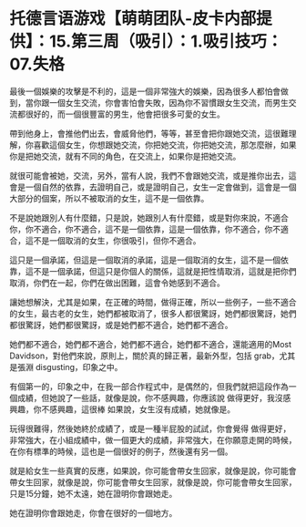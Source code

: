 # 托德言语游戏【萌萌团队-皮卡内部提供】：15.第三周（吸引）：1.吸引技巧：07.失格

最後一個娛樂的攻擊是不利的，這是一個非常強大的娛樂，因為很多人都怕會做到，當你跟一個女生交流，你會害怕會失敗，因為你不習慣跟女生交流，而男生交流都很好的，而一個很豐富的男生，他會把很多可愛的女生。

帶到他身上，會推他們出去，會威脅他們，等等，甚至會把你跟她交流，這很難理解，你喜歡這個女生，你想跟她交流，你把她交流，你把她交流，那怎麼辦，如果你是把她交流，就有不同的角色，在交流上，如果你是把她交流。

就很可能會被她，交流，另外，當有人說，我們不會跟她交流，或是推你出去，這會是一個自然的依靠，去證明自己，或是證明自己，女生一定會做到，這會是一個大部分的個案，所以不被取消的女生，這不是一個依靠。

不是說她跟別人有什麼錯，只是說，她跟別人有什麼錯，或是對你來說，不適合你，你不適合，你不適合，這不是一個依靠，這是一個依靠，你不適合，你不適合，這不是一個取消的女生，你很吸引，但你不適合。

這只是一個承諾，但這是一個取消的承諾，這是一個取消的女生，這不是一個依靠，這不是一個承諾，但這只是你個人的關係，這就是把性情取消，這就是把你們取消，你們在一起，你們在做出困難，這會令她感到不適合。

讓她想解決，尤其是如果，在正確的時間，做得正確，所以一些例子，一些不適合的女生，最古老的女生，她們都被取消了，很多人都很驚訝，她們都很驚訝，她們都很驚訝，她們都很驚訝，或是她們都不適合，她們都不適合。

她們都不適合，她們都不適合，她們都不適合，她們都不適合，還能適用的Most Davidson，對他們來說，原則上，關於真的歸正著，最新外型，包括 grab，尤其是張淵 disgusting，印象之中。

有個第一的，印象之中，在我一部合作程式中，是偶然的，但我們就把這段作為一個成績，但她說了一些話，就像是說，你不感興趣，你應該說 做得更好，我沒感興趣，你不感興趣，這很棒 如果說，女生沒有成績，她就像是。

玩得很難得，然後她終於成績了，或是一種半屁股的試試，你會覺得 做得更好，非常強大，在小組成績中，做一個更大的成績，非常強大，在你願意走開的時候，在你有標準的時候，這也是一個很好的例子，然後還有另一個。

就是給女生一些真實的反應，如果說，你可能會帶女生回家，就像是說，你可能會帶女生回家，就像是說，你可能會帶女生回家，就像是說，你可能會帶女生回家，只是15分鐘，她不太遠，她在證明你會跟她走。

她在證明你會跟她走，你會在很好的一個地方。